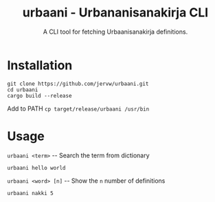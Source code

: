<div align="center">
<h1>urbaani - Urbananisanakirja CLI</h1>
</div>

<p align=center>
A CLI tool for fetching Urbaanisanakirja definitions.
</p>

<p align=center>
  <img src=>
</p>

# Installation
```
git clone https://github.com/jervw/urbaani.git
cd urbaani
cargo build --release
```
Add to PATH
`cp target/release/urbaani /usr/bin`


# Usage

`urbaani <term>` -- Search the term from dictionary

`urbaani hello world`

`urbaani <word> [n]` -- Show the `n` number of definitions

`urbaani nakki 5`

